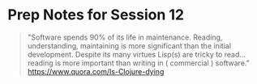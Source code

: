 # Prep Notes for Session 12
> "Software spends 90% of its life in maintenance. Reading, understanding, maintaining is more significant than the initial development.
> Despite its many virtues Lisp(s) are tricky to read… reading is more important than writing in ( commercial ) software." 
> https://www.quora.com/Is-Clojure-dying

